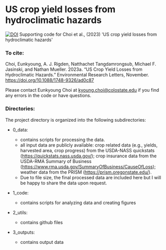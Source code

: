# US crop yield losses from hydroclimatic hazards

[![DOI](https://zenodo.org/badge/631829292.svg)](https://zenodo.org/doi/10.5281/zenodo.10157188)
Supporting code for Choi et al., (2023) 'US crop yield losses from hydroclimatic hazards' 

### To cite:
Choi, Eunkyoung, A. J. Rigden, Natthachet Tangdamrongsub, Michael F. Jasinski, and Nathan Mueller. 2023a. “US Crop Yield Losses from Hydroclimatic Hazards.” Environmental Research Letters, November. https://doi.org/10.1088/1748-9326/ad0c87

Please contact Eunkyoung Choi at kyoung.choi@colostate.edu if you find any errors in the code or have questions.

### Directories:
The project directory is organized into the following subdirectories:
- 0_data:
  - contains scripts for processing the data.
  - all input data are publicly available: crop related data (e.g., yields, harvested area, crop progress) from the USDA-NASS quickstats (https://quickstats.nass.usda.gov/); crop insurance data from the USDA-RMA Summary of Business (https://www.rma.usda.gov/SummaryOfBusiness/CauseOfLoss); weather data from the PRISM (https://prism.oregonstate.edu/).
  - Due to file size, the final processed data are included here but I will be happy to share the data upon request.
 
- 1_code:
  - contains scripts for analyzing data and creating figures
 
- 2_utils:
  - contains github files
 
- 3_outputs:
  - contains output data
